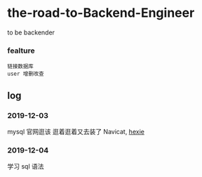# the-road-to-Backend-Engineer

to be backender

### fealture

    链接数据库
    user 增删改查

## log


### 2019-12-03
mysql 官网逛该
逛着逛着又去装了 Navicat, [hexie](https://github.com/DoubleLabyrinth/navicat-keygen/tree/mac)


### 2019-12-04
学习 sql 语法
